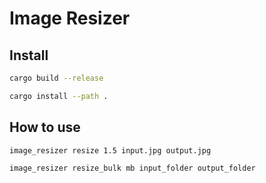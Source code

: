 # Image Resizer

## Install

```bash
cargo build --release

cargo install --path .
```

## How to use

```bash
image_resizer resize 1.5 input.jpg output.jpg

image_resizer resize_bulk mb input_folder output_folder
```